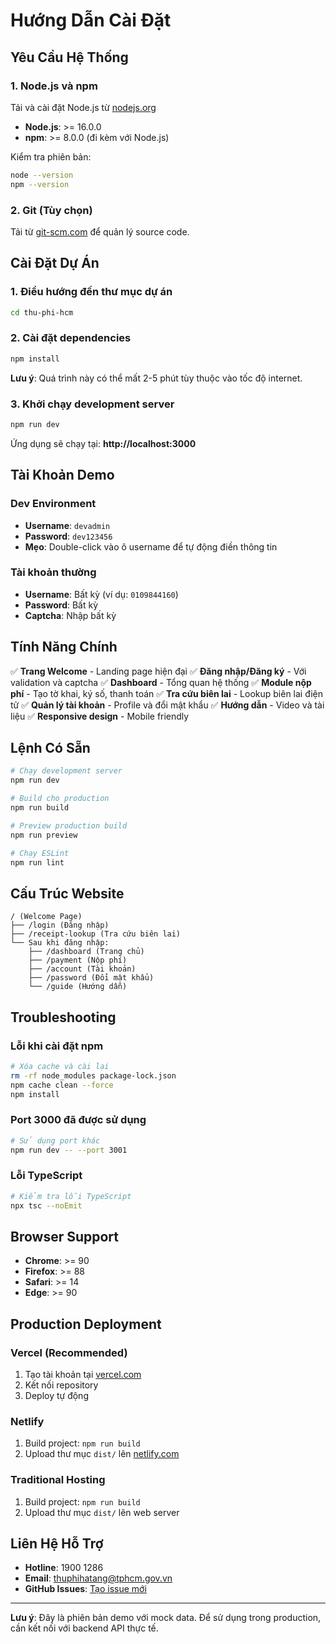 # Hướng Dẫn Cài Đặt

## Yêu Cầu Hệ Thống

### 1. Node.js và npm
Tải và cài đặt Node.js từ [nodejs.org](https://nodejs.org/)
- **Node.js**: >= 16.0.0
- **npm**: >= 8.0.0 (đi kèm với Node.js)

Kiểm tra phiên bản:
```bash
node --version
npm --version
```

### 2. Git (Tùy chọn)
Tải từ [git-scm.com](https://git-scm.com/) để quản lý source code.

## Cài Đặt Dự Án

### 1. Điều hướng đến thư mục dự án
```bash
cd thu-phi-hcm
```

### 2. Cài đặt dependencies
```bash
npm install
```

**Lưu ý**: Quá trình này có thể mất 2-5 phút tùy thuộc vào tốc độ internet.

### 3. Khởi chạy development server
```bash
npm run dev
```

Ứng dụng sẽ chạy tại: **http://localhost:3000**

## Tài Khoản Demo

### Dev Environment
- **Username**: `devadmin`
- **Password**: `dev123456`
- **Mẹo**: Double-click vào ô username để tự động điền thông tin

### Tài khoản thường
- **Username**: Bất kỳ (ví dụ: `0109844160`)
- **Password**: Bất kỳ
- **Captcha**: Nhập bất kỳ

## Tính Năng Chính

✅ **Trang Welcome** - Landing page hiện đại
✅ **Đăng nhập/Đăng ký** - Với validation và captcha
✅ **Dashboard** - Tổng quan hệ thống
✅ **Module nộp phí** - Tạo tờ khai, ký số, thanh toán
✅ **Tra cứu biên lai** - Lookup biên lai điện tử
✅ **Quản lý tài khoản** - Profile và đổi mật khẩu
✅ **Hướng dẫn** - Video và tài liệu
✅ **Responsive design** - Mobile friendly

## Lệnh Có Sẵn

```bash
# Chạy development server
npm run dev

# Build cho production
npm run build

# Preview production build
npm run preview

# Chạy ESLint
npm run lint
```

## Cấu Trúc Website

```
/ (Welcome Page)
├── /login (Đăng nhập)
├── /receipt-lookup (Tra cứu biên lai)
└── Sau khi đăng nhập:
    ├── /dashboard (Trang chủ)
    ├── /payment (Nộp phí)
    ├── /account (Tài khoản)
    ├── /password (Đổi mật khẩu)
    └── /guide (Hướng dẫn)
```

## Troubleshooting

### Lỗi khi cài đặt npm
```bash
# Xóa cache và cài lại
rm -rf node_modules package-lock.json
npm cache clean --force
npm install
```

### Port 3000 đã được sử dụng
```bash
# Sử dụng port khác
npm run dev -- --port 3001
```

### Lỗi TypeScript
```bash
# Kiểm tra lỗi TypeScript
npx tsc --noEmit
```

## Browser Support

- **Chrome**: >= 90
- **Firefox**: >= 88
- **Safari**: >= 14
- **Edge**: >= 90

## Production Deployment

### Vercel (Recommended)
1. Tạo tài khoản tại [vercel.com](https://vercel.com)
2. Kết nối repository
3. Deploy tự động

### Netlify
1. Build project: `npm run build`
2. Upload thư mục `dist/` lên [netlify.com](https://netlify.com)

### Traditional Hosting
1. Build project: `npm run build`
2. Upload thư mục `dist/` lên web server

## Liên Hệ Hỗ Trợ

- **Hotline**: 1900 1286
- **Email**: thuphihatang@tphcm.gov.vn
- **GitHub Issues**: [Tạo issue mới](https://github.com/your-repo/issues)

---

**Lưu ý**: Đây là phiên bản demo với mock data. Để sử dụng trong production, cần kết nối với backend API thực tế.
